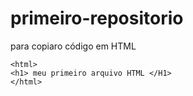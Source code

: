 # primeiro-repositorio

para copiaro código em HTML
```
<html>
<h1> meu primeiro arquivo HTML </H1>
</html>
```
